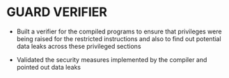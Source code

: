 GUARD VERIFIER
===============

- Built a verifier for the compiled programs to ensure that privileges were being raised for the
restricted instructions and also to find out potential data leaks across these privileged sections

- Validated the security measures implemented by the compiler and pointed out data leaks

